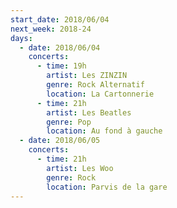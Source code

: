 ```yaml
---
start_date: 2018/06/04
next_week: 2018-24
days:
  - date: 2018/06/04
    concerts:
      - time: 19h
        artist: Les ZINZIN
        genre: Rock Alternatif
        location: La Cartonnerie
      - time: 21h
        artist: Les Beatles
        genre: Pop
        location: Au fond à gauche
  - date: 2018/06/05
    concerts:
      - time: 21h
        artist: Les Woo
        genre: Rock
        location: Parvis de la gare
---
```

